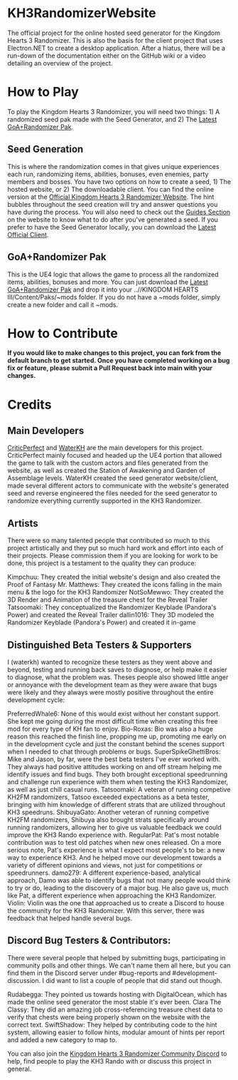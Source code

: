 # KH3RandomizerWebsite
The official project for the online hosted seed generator for the Kingdom Hearts 3 Randomizer. This is also the basis for the client project that uses Electron.NET to create a desktop application. After a hiatus, there will be a run-down of the documentation either on the GitHub wiki or a video detailing an overview of the project.

# How to Play
To play the Kingdom Hearts 3 Randomizer, you will need two things: 1) A randomized seed pak made with the Seed Generator, and 2) The [Latest GoA+Randomizer Pak](https://github.com/Water-and-Critic/KH3-Rando-GoA/releases). 

## Seed Generation
This is where the randomization comes in that gives unique experiences each run, randomizing items, abilities, bonuses, even enemies, party members and bosses. You have two options on how to create a seed, 1) The hosted website, or 2) The downloadable client.
You can find the online version at the [Official Kingdom Hearts 3 Randomizer Website](https://kh3rando.com/). The hint bubbles throughout the seed creation will try and answer questions you have during the process. You will also need to check out the [Guides Section](https://kh3rando.com/guide) on the website to know what to do after you've generated a seed. 
If you prefer to have the Seed Generator locally, you can download the [Latest Official Client](https://github.com/WaterKH/KH3RandomizerClient/releases).

## GoA+Randomizer Pak
This is the UE4 logic that allows the game to process all the randomized items, abilities, bonuses and more. You can just download the [Latest GoA+Randomizer Pak](https://github.com/Water-and-Critic/KH3-Rando-GoA/releases) and drop it into your ../<path-to-KH3>/KINGDOM HEARTS III/Content/Paks/~mods folder. If you do not have a ~mods folder, simply create a new folder and call it ~mods.

# How to Contribute
**If you would like to make changes to this project, you can fork from the default branch to get started. Once you have completed working on a bug fix or feature, please submit a Pull Request back into main with your changes.**

# Credits

## Main Developers
[CriticPerfect](https://twitter.com/critic_perfect) and [WaterKH](https://twitter.com/water_kh) are the main developers for this project. CriticPerfect mainly focused and headed up the UE4 portion that allowed the game to talk with the custom actors and files generated from the website, as well as created the Station of Awakening and Garden of Assemblage levels. WaterKH created the seed generator website/client, made several different actors to communicate with the website's generated seed and reverse engineered the files needed for the seed generator to randomize everything currently supported in the KH3 Randomizer.

## Artists
There were so many talented people that contributed so much to this project artistically and they put so much hard work and effort into each of their projects. Please commission them if you are looking for work to be done, this project is a testament to the quality they can produce:

Kimpchuu: They created the initial website's design and also created the Proof of Fantasy
Mr. Matthews: They created the icons falling in the main menu & the logo for the KH3 Randomizer 
NotSoMewwo: They created the 3D Render and Animation of the treasure chest for the Reveal Trailer
Tatsoomaki: They conceptualized the Randomizer Keyblade (Pandora's Power) and created the Reveal Trailer
dallin1016: They 3D modeled the Randomizer Keyblade (Pandora's Power) and created it in-game

## Distinguished Beta Testers & Supporters
I (waterkh) wanted to recognize these testers as they went above and beyond, testing and running back saves to diagnose, or help make it easier to diagnose, what the problem was. Theses people also showed little anger or annoyance with the development team as they were aware that bugs were likely and they always were mostly positive throughout the entire development cycle:

PreferredWhale6: None of this would exist without her constant support. She kept me going during the most difficult time when creating this free mod for every type of KH fan to enjoy.
Bio-Roxas: Bio was also a huge reason this reached the finish line, propping me up, promoting me early on in the development cycle and just the constant behind the scenes support when I needed to chat through problems or bugs.
SuperSpikeGhettiBros: Mike and Jason, by far, were the best beta testers I've ever worked with. They always had positive attitudes working on and off stream helping me identify issues and find bugs. They both brought exceptional speedrunning and challenge run experience with them when testing the KH3 Randomizer, as well as just chill casual runs.
Tatsoomaki: A veteran of running competive KH2FM randomizers, Tatsoo exceeded expectations as a beta tester, bringing with him knowledge of different strats that are utilized throughout KH3 speedruns.
ShibuyaGato: Another veteran of running competive KH2FM randomizers, Shibuya also brought strats specifically around running randomizers, allowing her to give us valuable feedback we could improve the KH3 Rando experience with.
RegularPat: Pat's most notable contribution was to test old patches when new ones released. On a more serious note, Pat's experience is what I expect most people's to be: a new way to experience KH3. And he helped move our development towards a variety of different opinions and views, not just for competitions or speedrunners.
damo279: A different experience-based, analytical approach, Damo was able to identify bugs that not many people would think to try or do, leading to the discovery of a major bug. He also gave us, much like Pat, a different experience when approaching the KH3 Randomizer.
Violin: Violin was the one that approached us to create a Discord to house the community for the KH3 Randomizer. With this server, there was feedback that helped handle several bugs.

## Discord Bug Testers & Contributors:
There were several people that helped by submitting bugs, participating in community polls and other things. We can't name them all here, but you can find them in the Discord server under #bug-reports and #development-discussion. I did want to list a couple of people that did stand out though.

Rudabegga: They pointed us towards hosting with DigitalOcean, which has made the online seed generator the most stable it's ever been.
Clara The Classy: They did an amazing job cross-referencing treasure chest data to verify that chests were being properly shown on the website with the correct text.
SwiftShadow: They helped by contributing code to the hint system, allowing easier to follow hints, modular amount of hints per report and added a new category to map to.

You can also join the [Kingdom Hearts 3 Randomizer Community Discord](https://discord.gg/qf42CZfVBr) to help, find people to play the KH3 Rando with or discuss this project in general.

